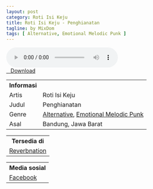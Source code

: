 ```yaml
---
layout: post
category: Roti Isi Keju
title: Roti Isi Keju - Penghianatan
tagline: by MixDom
tags: [ Alternative, Emotional Melodic Punk ]
---
```


<audio class='js-player' style="--plyr-color-main: #212121;" controls>
<source src="https://drive.google.com/uc?authuser=0&id=14bN_eI1eqpBQPm3CEHA5sBgYRWIXCWud&export=download" type="audio/mp3">
</audio>

<!--more-->

<div class="post-button text-center">
<a target="_blank" class="btn" href="https://drive.google.com/uc?authuser=0&id=14bN_eI1eqpBQPm3CEHA5sBgYRWIXCWud&export=download">
<i class="fa fa-caret-down" aria-hidden="true"></i>&nbsp; &nbsp;Download
</a>
</div>

<table>
<tr>
<th>Informasi</th>
<th></th>
</tr>
<tr>
<td>Artis</td>
<td>Roti Isi Keju</td>
</tr>
<tr>
<td>Judul</td>
<td>Penghianatan</td>
</tr>
<tr>
<td>Genre</td>
<td><a href="/musik/tag/#/Alternative">Alternative</a>, <a href="/musik/tag/#/Emotional%20Melodic%20Punk">Emotional Melodic Punk</a></td>
</tr>
<tr>
<td>Asal</td>
<td>Bandung, Jawa Barat</td>
</tr>
</table>

<table>
<tr>
<th>Tersedia di</th>
</tr>
<tr>
<td><a href="https://www.reverbnation.com/rotiisikeju" target="_blank">Reverbnation</a></td>
</tr>
</table>

<table>
<tr>
<th>Media sosial</th>
</tr>
<tr>
<td><a href="https://facebook.com/profile.php?id=100066315383531" target="_blank">Facebook</a></td>
</tr>
</table>
